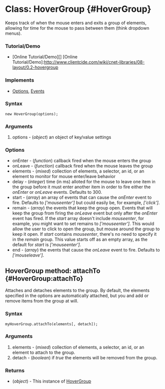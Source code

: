 Class: HoverGroup {#HoverGroup}
=======================

Keeps track of when the mouse enters and exits a group of elements, allowing for time for the mouse to pass between them (think dropdown menus).

### Tutorial/Demo

* [Online Tutorial/Demo][]
[Online Tutorial/Demo]:http://www.clientcide.com/wiki/cnet-libraries/08-layout/0.2-hovergroup

### Implements

* [Options][], [Events][]

### Syntax

	new HoverGroup(options);

### Arguments

1. options - (*object*) an object of key/value settings

### Options

* onEnter - (*function*) callback fired when the mouse enters the group
* onLeave - (*function*) callback fired when the mouse leaves the group
* elements - (*mixed*) collection of elements, a selector, an id, or an element to monitor for mouse enter/leave behavior
* delay - (*integer*) time (in ms) alloted for the mouse to leave one item in the group before it must enter another item in order to fire either the *onEnter* or *onLeave* events. Defaults to 300.
* start - (*array*) an array of events that can cause the *onEnter* event to fire. Defaults to *['mouseenter']* but could easily be, for example, *['click']*.
* remain - (*array*) the events that keep the group open. Events that will keep the group from firing the *onLeave* event but only after the *onEnter* event has fired. If the *start* array doesn't include *mouseenter*, for example, you might want to set remains to *['mouseenter']*. This would allow the user to click to open the group, but mouse around the group to keep it open. If *start* contains *mouseenter*, there's no need to specify it in the *remain* group. This value starts off as an empty array, as the default for *start* is *['mouseenter']*.
* end - (*array*) the events that cause the *onLeave* event to fire. Defaults to *['mouseleave']*.

HoverGroup method: attachTo {#HoverGroup:attachTo}
--------------------------------------------------

Attaches and detaches elements to the group. By default, the elements specified in the options are automatically attached, but you and add or remove items from the group at will.

### Syntax

	myHoverGroup.attachTo(elements[, detach]);

### Arguments

1. elements - (*mixed*) collection of elements, a selector, an id, or an element to attach to the group.
2. detach - (*boolean*) if *true* the elements will be removed from the group.

### Returns

* (*object*) - This instance of [HoverGroup][]

[HoverGroup]: #HoverGroup
[Options]: http://www.mootools.net/docs/core/Class/Class.Extras#Options
[Events]: http://www.mootools.net/docs/core/Class/Class.Extras#Events

